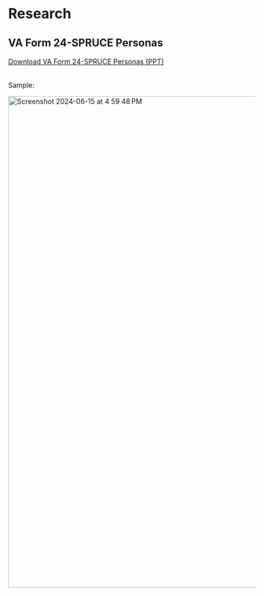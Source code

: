 # Research

## VA Form 24-SPRUCE Personas

[Download VA Form 24-SPRUCE Personas (PPT)](https://github.com/user-attachments/files/15854986/VA.Form.24-SPRUCE.Personas.1.pptx)<br/><br/>

Sample: 

<img width="1000" alt="Screenshot 2024-06-15 at 4 59 48 PM" src="https://github.com/agilesix/vets-website/assets/101129355/9e505202-393f-4bb6-80fd-1b2221a2448b">


